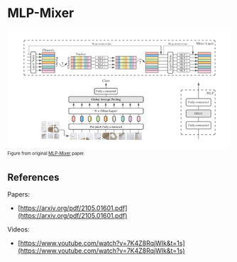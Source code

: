 # MLP-Mixer

![img1](https://github.com/richardcepka/My-ZOO/blob/main/images/img_mixer.png) <sub><sup>Figure from original [MLP-Mixer](https://arxiv.org/pdf/2105.01601.pdf) paper.<sub><sup>

## References

Papers:

* [https://arxiv.org/pdf/2105.01601.pdf](https://arxiv.org/pdf/2105.01601.pdf) 

Videos:

* [https://www.youtube.com/watch?v=7K4Z8RqjWIk&t=1s](https://www.youtube.com/watch?v=7K4Z8RqjWIk&t=1s)
